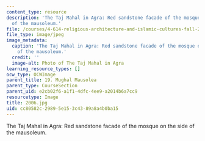 ```yaml
---
content_type: resource
description: 'The Taj Mahal in Agra: Red sandstone facade of the mosque on the side
  of the mausoleum.'
file: /courses/4-614-religious-architecture-and-islamic-cultures-fall-2002/cc80582c29895e153c4389a8a4b0ba15_2006.jpg
file_type: image/jpeg
image_metadata:
  caption: 'The Taj Mahal in Agra: Red sandstone facade of the mosque on the side
    of the mausoleum.'
  credit: ''
  image-alt: Photo of The Taj Mahal in Agra
learning_resource_types: []
ocw_type: OCWImage
parent_title: 19. Mughal Mausolea
parent_type: CourseSection
parent_uid: e2cb02f6-a1f1-4dfc-4ee9-a2014b6a7cc9
resourcetype: Image
title: 2006.jpg
uid: cc80582c-2989-5e15-3c43-89a8a4b0ba15
---
```

The Taj Mahal in Agra: Red sandstone facade of the mosque on the side of the mausoleum.

